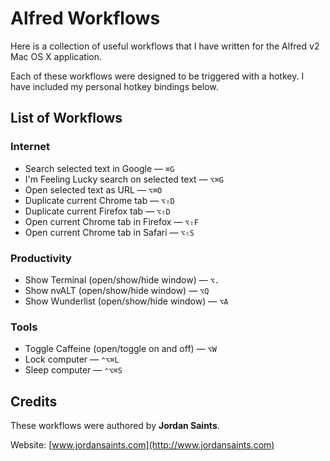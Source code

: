 # Alfred Workflows

Here is a collection of useful workflows that I have written for the Alfred v2 Mac OS X application.

Each of these workflows were designed to be triggered with a hotkey. I have included my personal hotkey bindings below.

## List of Workflows

### Internet

* Search selected text in Google — `⌘G`
* I'm Feeling Lucky search on selected text — `⌥⌘G`
* Open selected text as URL — `⌥⌘O`
* Duplicate current Chrome tab — `⌥⇧D`
* Duplicate current Firefox tab — `⌥⇧D`
* Open current Chrome tab in Firefox — `⌥⇧F`
* Open current Chrome tab in Safari — `⌥⇧S`

### Productivity

* Show Terminal (open/show/hide window) — `⌥.`
* Show nvALT (open/show/hide window) — `⌥Q`
* Show Wunderlist (open/show/hide window) — `⌥A`

### Tools

* Toggle Caffeine (open/toggle on and off) — `⌥W`
* Lock computer — `⌃⌥⌘L`
* Sleep computer — `⌃⌥⌘S`

## Credits

These workflows were authored by __Jordan Saints__.

Website: [www.jordansaints.com](http://www.jordansaints.com)
